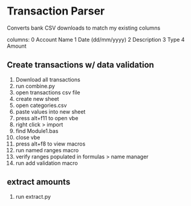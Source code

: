
# Transaction Parser

Converts bank CSV downloads to match my existing columns

columns: 
0 Account Name
1 Date (dd/mm/yyyy)
2 Description
3 Type
4 Amount


## Create transactions w/ data validation
1. Download all transactions
1. run combine.py
1. open transactions csv file
1. create new sheet
1. open categories.csv
1. paste values into new sheet
1. press alt+f11 to open vbe
1. right click > import
1. find Module1.bas
1. close vbe
1. press alt+f8 to view macros
1. run named ranges macro
1. verify ranges populated in formulas > name manager
1. run add validation macro

## extract amounts
1. run extract.py
